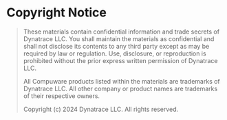 # Copyright Notice

> These materials contain confidential information and
> trade secrets of Dynatrace LLC. You shall
> maintain the materials as confidential and shall not
> disclose its contents to any third party except as may
> be required by law or regulation. Use, disclosure,
> or reproduction is prohibited without the prior express
> written permission of Dynatrace LLC.
>
> All Compuware products listed within the materials are
> trademarks of Dynatrace LLC. All other company
> or product names are trademarks of their respective owners.
>
> Copyright (c) 2024 Dynatrace LLC. All rights reserved.
